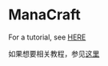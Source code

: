 # ManaCraft

For a tutorial, see [HERE](https://github.com/Yaossg/tutorial)

如果想要相关教程，参见[这里](https://github.com/Yaossg/tutorial)